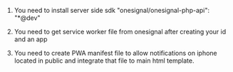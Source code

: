 1. You need to install server side sdk
"onesignal/onesignal-php-api": "*@dev"

2. You need to get service worker file from onesignal after creating your id and an app

3. You need to create PWA manifest file to allow notifications on iphone
located in public and integrate that file to main html template.
